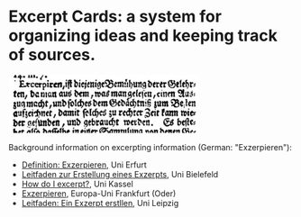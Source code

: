 # Excerpt Cards: a system for organizing ideas and keeping track of sources.

[![](exzerpiren.jpg)][1]

Background information on excerpting information (German: "Exzerpieren"):

- [Definition: Exzerpieren](https://www.uni-erfurt.de/seminarfach/kurs/9/#c67025), Uni Erfurt
- [Leitfaden zur Erstellung eines Exzerpts](https://www.uni-bielefeld.de/erziehungswissenschaft//scs/pdf/leitfaeden/studierende/exzerpt.pdf), Uni Bielefeld
- [How do I excerpt?](https://www.uni-kassel.de/uni/index.php?eID=dumpFile&t=f&f=907&token=57252036805e1227831a802f377dde1c13925dbc), Uni Kassel
- [Exzerpieren](https://www.europa-uni.de/de/struktur/zsfl/institutionen/schreibzentrum/angebote/lehrende/materialien/Exzerpieren.pdf), Europa-Uni Frankfurt (Oder)
- [Leitfaden: Ein Exzerpt erstllen](https://mentoren.philol.uni-leipzig.de/fileadmin/mentoren.philol.uni-leipzig.de/uploads/dokumente/Leitfaden_Exzerpt_01.pdf), Uni Leipzig

[1]:https://www.uni-erfurt.de/seminarfach/kurs/9/#c67025